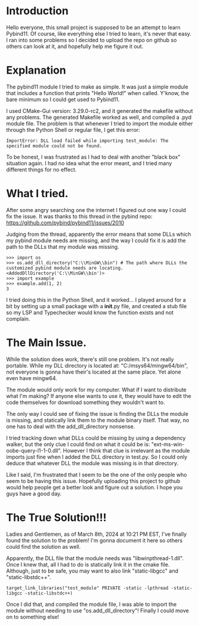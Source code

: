 # Introduction
Hello everyone, this small project is supposed to be an attempt to learn 
Pybind11. Of course, like everything else I tried to learn, it's never
that easy. I ran into some problems so I decided to upload the repo on
github so others can look at it, and hopefully help me figure it out.

# Explanation
The pybind11 module I tried to make as simple. It was just a simple module
that includes a function that prints "Hello World!" when called. Y'know,
the bare minimum so I could get used to Pybind11.

I used CMake-Gui version: 3.29.0-rc2, and it generated the makefile
without any problems. The generated Makefile worked as well, and compiled
a .pyd module file. The problem is that whenever I tried to import the
module either through the Python Shell or regular file, I get this error:

```
ImportError: DLL load failed while importing test_module: The specified module could not be found.
```

To be honest, I was frustrated as I had to deal with another "black box"
situation again. I had no idea what the error meant, and I tried many
different things for no effect.

# What I tried.
After some angry searching one the internet I figured out one way I could
fix the issue. It was thanks to this thread in the pybind repo:
https://github.com/pybind/pybind11/issues/2010

Judging from the thread, apparently the error means that some DLLs which
my pybind module needs are missing, and the way I could fix it is add
the path to the DLLs that my module was missing.

```
>>> import os
>>> os.add_dll_directory("C:\\MinGW\\bin") # The path where DLLs the customized pybind module needs are locating.
<AddedDllDirectory('C:\\MinGW\\bin')>
>>> import example
>>> example.add(1, 2)
3
```

I tried doing this in the Python Shell, and it worked... I played around
for a bit by setting up a small package with a __init__.py file, and
created a stub file so my LSP and Typechecker would know the function
exists and not complain.

# The Main Issue.
While the solution does work, there's still one problem. It's not really
portable. While my DLL directory is located at: "C:/msys64/mingw64/bin",
not everyone is gonna have their's located at the same place. Yet alone
even have mingw64.

The module would only work for my computer. What if I want to distribute
what I'm making? If anyone else wants to use it, they would have to edit 
the code themselves for download something they wouldn't want to.

The only way I could see of fixing the issue is finding the DLLs the
module is missing, and statically link them to the module binary itself.
That way, no one has to deal with the add_dll_directory nonsense.

I tried tracking down what DLLs could be missing by using a dependency
walker, but the only clue I could find on what it could be is: 
"ext-ms-win-oobe-query-l1-1-0.dll". However I think that clue is 
irrelevant as the module imports just fine when I added the DLL directory
in test.py. So I could only deduce that whatever DLL the module was 
missing is in that directory.

Like I said, I'm frustrated that I seem to be the one of the only people
who seem to be having this issue. Hopefully uploading this project to 
github would help people get a better look and figure out a solution.
I hope you guys have a good day.

# The True Solution!!!
Ladies and Gentlemen, as of March 8th, 2024 at 10:21 PM EST, I've finally 
found the solution to the problem! I'm gonna document it here so others
could find the solution as well.

Apparently, the DLL file that the module needs was "libwinpthread-1.dll".
Once I knew that, all I had to do is statically link it in the cmake file.
Although, just to be safe, you may want to also link "static-libgcc" and
"static-libstdc++".

```
target_link_libraries("test_module" PRIVATE -static -lpthread -static-libgcc -static-libstdc++)
```

Once I did that, and compiled the module file, I was able to import the
module without needing to use "os.add_dll_directory"! Finally I could move
on to something else!


